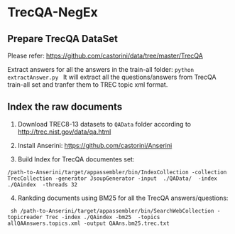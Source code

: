 # TrecQA-NegEx


## Prepare TrecQA DataSet 
Please refer: https://github.com/castorini/data/tree/master/TrecQA

Extract answers for all the answers in the train-all folder: 
```python extractAnswer.py ```
It will extract all the questions/answers from TrecQA train-all set and tranfer them to TREC topic xml format.

##  Index the raw documents 

1. Download TREC8-13 datasets to `QAData` folder according to http://trec.nist.gov/data/qa.html

2. Install Anserini: https://github.com/castorini/Anserini

3. Build Index for TrecQA documentes set:
```
/path-to-Anserini/target/appassembler/bin/IndexCollection -collection TrecCollection -generator JsoupGenerator -input  ./QAData/  -index ./QAindex  -threads 32

```

4. Rankding documents using BM25 for all the TrecQA answers/questions:

```
 sh /path-to-Anserini/target/appassembler/bin/SearchWebCollection -topicreader Trec -index ./QAindex -bm25  -topics allQAAnswers.topics.xml -output QAAns.bm25.trec.txt

```